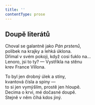 ```yaml
---
title: ''
contentType: prose
---
```


## Doupě literátů

Choval se galantně jako _Pán prstenů_,  
polibek na krajky a lehká úklona.  
Dřímal v svém pokoji, když cosi ťuklo na…  
Lenoro, jsi to ty? — Vystříkla na stěnu  
krev France Villona.

To byl jen drobný úlek a stíny,  
kvantová čísla a spiny —  
to si jen vymýšlím, prostě jen hloupě.  
Decima o krvi, mé dočasné doupě.  
Stejně v něm číhá kdos jiný.
